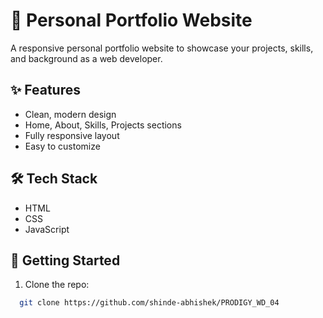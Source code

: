 # 💼 Personal Portfolio Website

A responsive personal portfolio website to showcase your projects, skills, and background as a web developer.

## ✨ Features
- Clean, modern design
- Home, About, Skills, Projects sections
- Fully responsive layout
- Easy to customize

## 🛠️ Tech Stack
- HTML
- CSS
- JavaScript

## 🚀 Getting Started
1. Clone the repo:
 ```bash
   git clone https://github.com/shinde-abhishek/PRODIGY_WD_04
